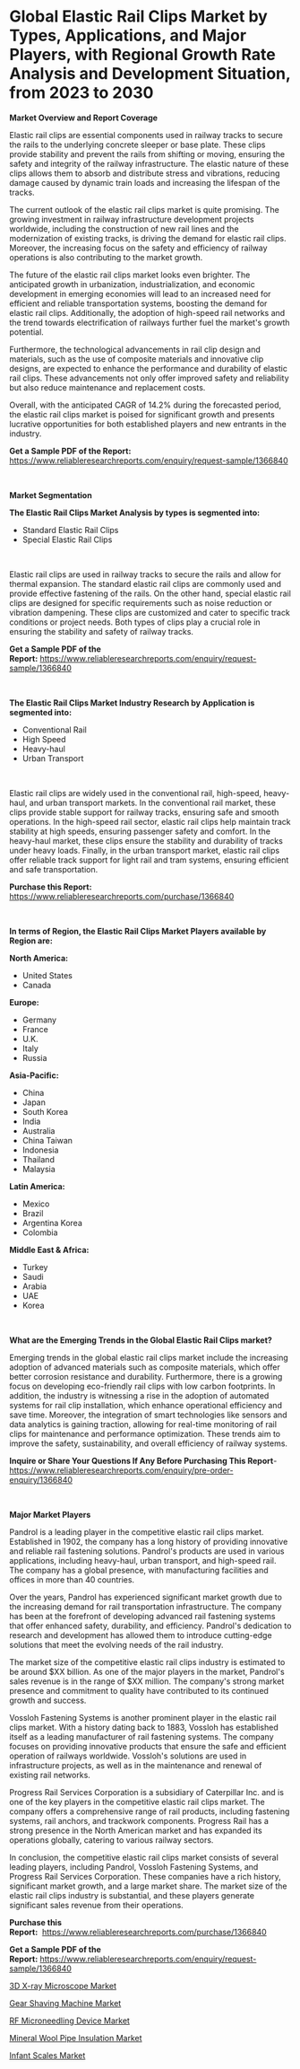 <p><h1>Global Elastic Rail Clips Market by Types, Applications, and Major Players, with Regional Growth Rate Analysis and Development Situation, from 2023 to 2030</h1></p><p><strong>Market Overview and Report Coverage</strong></p>
<p><p>Elastic rail clips are essential components used in railway tracks to secure the rails to the underlying concrete sleeper or base plate. These clips provide stability and prevent the rails from shifting or moving, ensuring the safety and integrity of the railway infrastructure. The elastic nature of these clips allows them to absorb and distribute stress and vibrations, reducing damage caused by dynamic train loads and increasing the lifespan of the tracks.</p><p>The current outlook of the elastic rail clips market is quite promising. The growing investment in railway infrastructure development projects worldwide, including the construction of new rail lines and the modernization of existing tracks, is driving the demand for elastic rail clips. Moreover, the increasing focus on the safety and efficiency of railway operations is also contributing to the market growth.</p><p>The future of the elastic rail clips market looks even brighter. The anticipated growth in urbanization, industrialization, and economic development in emerging economies will lead to an increased need for efficient and reliable transportation systems, boosting the demand for elastic rail clips. Additionally, the adoption of high-speed rail networks and the trend towards electrification of railways further fuel the market's growth potential.</p><p>Furthermore, the technological advancements in rail clip design and materials, such as the use of composite materials and innovative clip designs, are expected to enhance the performance and durability of elastic rail clips. These advancements not only offer improved safety and reliability but also reduce maintenance and replacement costs.</p><p>Overall, with the anticipated CAGR of 14.2% during the forecasted period, the elastic rail clips market is poised for significant growth and presents lucrative opportunities for both established players and new entrants in the industry.</p></p>
<p><strong>Get a Sample PDF of the Report:</strong> <a href="https://www.reliableresearchreports.com/enquiry/request-sample/1366840">https://www.reliableresearchreports.com/enquiry/request-sample/1366840</a></p>
<p>&nbsp;</p>
<p><strong>Market Segmentation</strong></p>
<p><strong>The Elastic Rail Clips Market Analysis by types is segmented into:</strong></p>
<p><ul><li>Standard Elastic Rail Clips</li><li>Special Elastic Rail Clips</li></ul></p>
<p>&nbsp;</p>
<p><p>Elastic rail clips are used in railway tracks to secure the rails and allow for thermal expansion. The standard elastic rail clips are commonly used and provide effective fastening of the rails. On the other hand, special elastic rail clips are designed for specific requirements such as noise reduction or vibration dampening. These clips are customized and cater to specific track conditions or project needs. Both types of clips play a crucial role in ensuring the stability and safety of railway tracks.</p></p>
<p><strong>Get a Sample PDF of the Report:</strong>&nbsp;<a href="https://www.reliableresearchreports.com/enquiry/request-sample/1366840">https://www.reliableresearchreports.com/enquiry/request-sample/1366840</a></p>
<p>&nbsp;</p>
<p><strong>The Elastic Rail Clips Market Industry Research by Application is segmented into:</strong></p>
<p><ul><li>Conventional Rail</li><li>High Speed</li><li>Heavy-haul</li><li>Urban Transport</li></ul></p>
<p>&nbsp;</p>
<p><p>Elastic rail clips are widely used in the conventional rail, high-speed, heavy-haul, and urban transport markets. In the conventional rail market, these clips provide stable support for railway tracks, ensuring safe and smooth operations. In the high-speed rail sector, elastic rail clips help maintain track stability at high speeds, ensuring passenger safety and comfort. In the heavy-haul market, these clips ensure the stability and durability of tracks under heavy loads. Finally, in the urban transport market, elastic rail clips offer reliable track support for light rail and tram systems, ensuring efficient and safe transportation.</p></p>
<p><strong>Purchase this Report:</strong>&nbsp; <a href="https://www.reliableresearchreports.com/purchase/1366840">https://www.reliableresearchreports.com/purchase/1366840</a></p>
<p>&nbsp;</p>
<p><strong>In terms of Region, the Elastic Rail Clips Market Players available by Region are:</strong></p>
<p>
    <p> <strong> North America: </strong>
        <ul>
            <li>United States</li>
            <li>Canada</li>
        </ul>
        </p> 
    <p> <strong> Europe: </strong>
        <ul>
            <li>Germany</li>
            <li>France</li>
            <li>U.K.</li>
            <li>Italy</li>
            <li>Russia</li>
        </ul>
        </p> 
    <p> <strong> Asia-Pacific: </strong>
        <ul>
            <li>China</li>
            <li>Japan</li>
            <li>South Korea</li>
            <li>India</li>
            <li>Australia</li>
            <li>China Taiwan</li>
            <li>Indonesia</li>
            <li>Thailand</li>
            <li>Malaysia</li>
        </ul>
        </p> 
    <p> <strong> Latin America: </strong>
        <ul>
            <li>Mexico</li>
            <li>Brazil</li>
            <li>Argentina Korea</li>
            <li>Colombia</li>
        </ul>
        </p> 
    <p> <strong> Middle East & Africa: </strong>
        <ul>
            <li>Turkey</li>
            <li>Saudi</li>
            <li>Arabia</li>
            <li>UAE</li>
            <li>Korea</li>
        </ul>
    </p>
    </p>
<p>&nbsp;</p>
<p><strong>What are the Emerging Trends in the Global Elastic Rail Clips market?</strong></p>
<p><p>Emerging trends in the global elastic rail clips market include the increasing adoption of advanced materials such as composite materials, which offer better corrosion resistance and durability. Furthermore, there is a growing focus on developing eco-friendly rail clips with low carbon footprints. In addition, the industry is witnessing a rise in the adoption of automated systems for rail clip installation, which enhance operational efficiency and save time. Moreover, the integration of smart technologies like sensors and data analytics is gaining traction, allowing for real-time monitoring of rail clips for maintenance and performance optimization. These trends aim to improve the safety, sustainability, and overall efficiency of railway systems.</p></p>
<p><strong>Inquire or Share Your Questions If Any Before Purchasing This Report</strong>- <a href="https://www.reliableresearchreports.com/enquiry/pre-order-enquiry/1366840">https://www.reliableresearchreports.com/enquiry/pre-order-enquiry/1366840</a></p>
<p>&nbsp;</p>
<p><strong>Major Market Players</strong></p>
<p><p>Pandrol is a leading player in the competitive elastic rail clips market. Established in 1902, the company has a long history of providing innovative and reliable rail fastening solutions. Pandrol's products are used in various applications, including heavy-haul, urban transport, and high-speed rail. The company has a global presence, with manufacturing facilities and offices in more than 40 countries.</p><p>Over the years, Pandrol has experienced significant market growth due to the increasing demand for rail transportation infrastructure. The company has been at the forefront of developing advanced rail fastening systems that offer enhanced safety, durability, and efficiency. Pandrol's dedication to research and development has allowed them to introduce cutting-edge solutions that meet the evolving needs of the rail industry.</p><p>The market size of the competitive elastic rail clips industry is estimated to be around $XX billion. As one of the major players in the market, Pandrol's sales revenue is in the range of $XX million. The company's strong market presence and commitment to quality have contributed to its continued growth and success.</p><p>Vossloh Fastening Systems is another prominent player in the elastic rail clips market. With a history dating back to 1883, Vossloh has established itself as a leading manufacturer of rail fastening systems. The company focuses on providing innovative products that ensure the safe and efficient operation of railways worldwide. Vossloh's solutions are used in infrastructure projects, as well as in the maintenance and renewal of existing rail networks.</p><p>Progress Rail Services Corporation is a subsidiary of Caterpillar Inc. and is one of the key players in the competitive elastic rail clips market. The company offers a comprehensive range of rail products, including fastening systems, rail anchors, and trackwork components. Progress Rail has a strong presence in the North American market and has expanded its operations globally, catering to various railway sectors.</p><p>In conclusion, the competitive elastic rail clips market consists of several leading players, including Pandrol, Vossloh Fastening Systems, and Progress Rail Services Corporation. These companies have a rich history, significant market growth, and a large market share. The market size of the elastic rail clips industry is substantial, and these players generate significant sales revenue from their operations.</p></p>
<p><strong>Purchase this Report:</strong>&nbsp;&nbsp;<a href="https://www.reliableresearchreports.com/purchase/1366840">https://www.reliableresearchreports.com/purchase/1366840</a></p>
<p></p>
<p><strong>Get a Sample PDF of the Report:</strong>&nbsp;<a href="https://www.reliableresearchreports.com/enquiry/request-sample/1366840">https://www.reliableresearchreports.com/enquiry/request-sample/1366840</a></p>
<p><p><a href="https://github.com/ashepherd82/Market-Research-Report-List-1/blob/main/3d-x-ray-microscope-market.md">3D X-ray Microscope Market</a></p><p><a href="https://www.linkedin.com/pulse/gear-shaving-machine-market-size-growth-forecast-from-2023-yg1nc/">Gear Shaving Machine Market</a></p><p><a href="https://medium.com/@eliasmann73/rf-microneedling-device-market-size-cagr-trends-2024-2030-1786ea0e604f">RF Microneedling Device Market</a></p><p><a href="https://github.com/castoriffic/Market-Research-Report-List-1/blob/main/mineral-wool-pipe-insulation-market.md">Mineral Wool Pipe Insulation Market</a></p><p><a href="https://www.linkedin.com/pulse/infant-scales-market-size-growth-forecast-from-2023-2030-x7gfc/">Infant Scales Market</a></p></p>